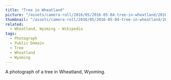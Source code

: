 ```yaml
---
title: "Tree in Wheatland"
picture: "/assets/camera-roll/2016/05/2016-05-04-tree-in-wheatland/20160505_014658020_iOS.jpg"
thumbnail: "/assets/camera-roll/2016/05/2016-05-04-tree-in-wheatland/20160505_014658020_iOS-thumbnail.jpg"
related:
  - Wheatland, Wyoming - Wikipedia
tags:
  - Photograph
  - Public Domain
  - Tree
  - Wheatland
  - Wyoming
---
```

A photograph of a tree in Wheatland, Wyoming.